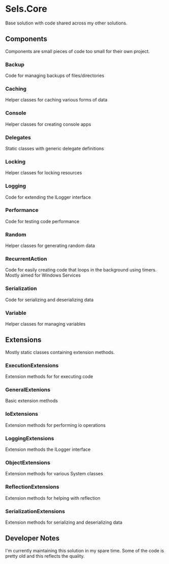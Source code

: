 # Sels.Core
Base solution with code shared across my other solutions.

## Components
Components are small pieces of code too small for their own project.
### Backup
Code for managing backups of files/directories
### Caching
Helper classes for caching various forms of data
### Console
Helper classes for creating console apps
### Delegates
Static classes with generic delegate definitions
### Locking
Helper classes for locking resources
### Logging
Code for extending the ILogger interface
### Performance
Code for testing code performance
### Random
Helper classes for generating random data
### RecurrentAction
Code for easily creating code that loops in the background using timers. Mostly aimed for Windows Services
### Serialization
Code for serializing and deserializing data
### Variable
Helper classes for managing variables

## Extensions
Mostly static classes containing extension methods.
### ExecutionExtensions
Extension methods for for executing code
### GeneralExtenions
Basic extension methods
### IoExtensions
Extension methods for performing io operations
### LoggingExtensions
Extension methods the ILogger interface
### ObjectExtensions
Extension methods for various System classes
### ReflectionExtensions
Extension methods for helping with reflection
### SerializationExtensions
Extension methods for serializing and deserializing data

## Developer Notes
I'm currently maintaining this solution in my spare time. 
Some of the code is pretty old and this reflects the quality. 

